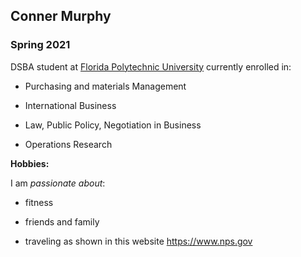 ## Conner Murphy

### Spring 2021 

DSBA student at [Florida Polytechnic University](https://www.floridapoly.edu) currently enrolled in: 

- Purchasing and materials Management

- International Business

- Law, Public Policy, Negotiation in Business

- Operations Research

**Hobbies:**

I am _passionate about_: 

- fitness

- friends and family

- traveling as shown in this website <https://www.nps.gov>
